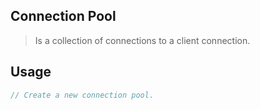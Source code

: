 ## Connection Pool 

> Is a collection of connections to a client connection.


## Usage

```go
// Create a new connection pool.


```